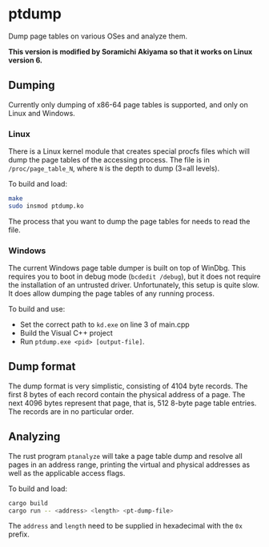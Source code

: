 # ptdump

Dump page tables on various OSes and analyze them.

**This version is modified by Soramichi Akiyama so that it works on Linux version 6.**

## Dumping

Currently only dumping of x86-64 page tables is supported, and only on Linux
and Windows.

### Linux

There is a Linux kernel module that creates special procfs files which will
dump the page tables of the accessing process. The file is in
`/proc/page_table_N`, where `N` is the depth to dump (3=all levels).

To build and load:

```sh
make
sudo insmod ptdump.ko
```

The process that you want to dump the page tables for needs to read the file.

### Windows

The current Windows page table dumper is built on top of WinDbg. This requires
you to boot in debug mode (`bcdedit /debug`), but it does not require the
installation of an untrusted driver. Unfortunately, this setup is quite slow.
It does allow dumping the page tables of any running process.

To build and use:

- Set the correct path to `kd.exe` on line 3 of main.cpp
- Build the Visual C++ project
- Run `ptdump.exe <pid> [output-file]`.

## Dump format

The dump format is very simplistic, consisting of 4104 byte records. The first
8 bytes of each record contain the physical address of a page. The next 4096
bytes represent that page, that is, 512 8-byte page table entries. The records
are in no particular order.

## Analyzing

The rust program `ptanalyze` will take a page table dump and resolve all pages
in an address range, printing the virtual and physical addresses as well as the
applicable access flags.

To build and load:

```sh
cargo build
cargo run -- <address> <length> <pt-dump-file>
```

The `address` and `length` need to be supplied in hexadecimal with the `0x`
prefix.
